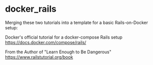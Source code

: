 # docker_rails
Merging these two tutorials into a template for a basic Rails-on-Docker setup:

Docker's official tutorial for a docker-compose Rails setup
https://docs.docker.com/compose/rails/

From the Author of "Learn Enough to Be Dangerous"
https://www.railstutorial.org/book
